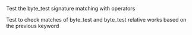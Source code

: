 Test the byte_test signature matching with operators 

Test to check matches of byte_test and byte_test relative works based on the previous keyword

